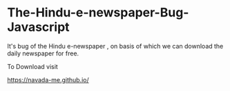 # The-Hindu-e-newspaper-Bug-Javascript
It's bug of the Hindu e-newspaper , on basis of which we can download the daily newspaper for free.

To Download visit

https://navada-me.github.io/

